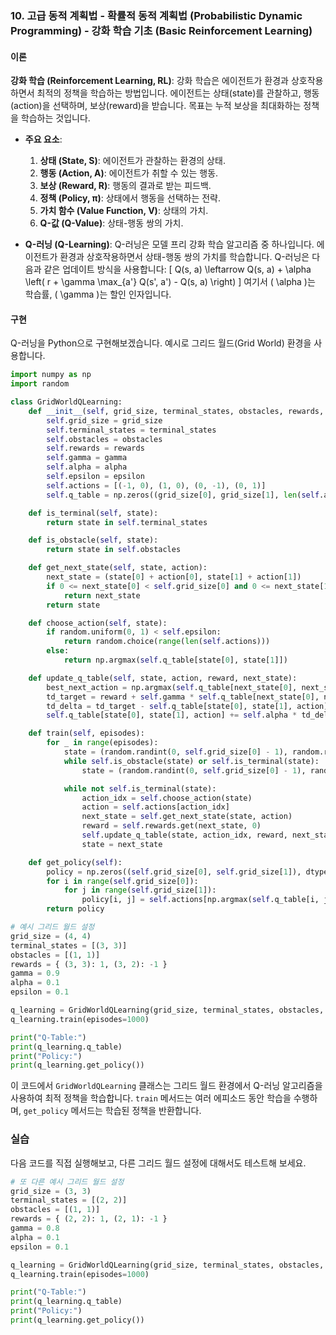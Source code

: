 ### 10. 고급 동적 계획법 - 확률적 동적 계획법 (Probabilistic Dynamic Programming) - 강화 학습 기초 (Basic Reinforcement Learning)

#### 이론
**강화 학습 (Reinforcement Learning, RL)**: 강화 학습은 에이전트가 환경과 상호작용하면서 최적의 정책을 학습하는 방법입니다. 에이전트는 상태(state)를 관찰하고, 행동(action)을 선택하며, 보상(reward)을 받습니다. 목표는 누적 보상을 최대화하는 정책을 학습하는 것입니다.

- **주요 요소**:
  1. **상태 (State, S)**: 에이전트가 관찰하는 환경의 상태.
  2. **행동 (Action, A)**: 에이전트가 취할 수 있는 행동.
  3. **보상 (Reward, R)**: 행동의 결과로 받는 피드백.
  4. **정책 (Policy, π)**: 상태에서 행동을 선택하는 전략.
  5. **가치 함수 (Value Function, V)**: 상태의 가치.
  6. **Q-값 (Q-Value)**: 상태-행동 쌍의 가치.

- **Q-러닝 (Q-Learning)**: Q-러닝은 모델 프리 강화 학습 알고리즘 중 하나입니다. 에이전트가 환경과 상호작용하면서 상태-행동 쌍의 가치를 학습합니다. Q-러닝은 다음과 같은 업데이트 방식을 사용합니다:
\[ Q(s, a) \leftarrow Q(s, a) + \alpha \left( r + \gamma \max_{a'} Q(s', a') - Q(s, a) \right) \]
여기서 \( \alpha \)는 학습률, \( \gamma \)는 할인 인자입니다.

#### 구현
Q-러닝을 Python으로 구현해보겠습니다. 예시로 그리드 월드(Grid World) 환경을 사용합니다.

```python
import numpy as np
import random

class GridWorldQLearning:
    def __init__(self, grid_size, terminal_states, obstacles, rewards, gamma=0.9, alpha=0.1, epsilon=0.1):
        self.grid_size = grid_size
        self.terminal_states = terminal_states
        self.obstacles = obstacles
        self.rewards = rewards
        self.gamma = gamma
        self.alpha = alpha
        self.epsilon = epsilon
        self.actions = [(-1, 0), (1, 0), (0, -1), (0, 1)]
        self.q_table = np.zeros((grid_size[0], grid_size[1], len(self.actions)))

    def is_terminal(self, state):
        return state in self.terminal_states

    def is_obstacle(self, state):
        return state in self.obstacles

    def get_next_state(self, state, action):
        next_state = (state[0] + action[0], state[1] + action[1])
        if 0 <= next_state[0] < self.grid_size[0] and 0 <= next_state[1] < self.grid_size[1] and not self.is_obstacle(next_state):
            return next_state
        return state

    def choose_action(self, state):
        if random.uniform(0, 1) < self.epsilon:
            return random.choice(range(len(self.actions)))
        else:
            return np.argmax(self.q_table[state[0], state[1]])

    def update_q_table(self, state, action, reward, next_state):
        best_next_action = np.argmax(self.q_table[next_state[0], next_state[1]])
        td_target = reward + self.gamma * self.q_table[next_state[0], next_state[1], best_next_action]
        td_delta = td_target - self.q_table[state[0], state[1], action]
        self.q_table[state[0], state[1], action] += self.alpha * td_delta

    def train(self, episodes):
        for _ in range(episodes):
            state = (random.randint(0, self.grid_size[0] - 1), random.randint(0, self.grid_size[1] - 1))
            while self.is_obstacle(state) or self.is_terminal(state):
                state = (random.randint(0, self.grid_size[0] - 1), random.randint(0, self.grid_size[1] - 1))

            while not self.is_terminal(state):
                action_idx = self.choose_action(state)
                action = self.actions[action_idx]
                next_state = self.get_next_state(state, action)
                reward = self.rewards.get(next_state, 0)
                self.update_q_table(state, action_idx, reward, next_state)
                state = next_state

    def get_policy(self):
        policy = np.zeros((self.grid_size[0], self.grid_size[1]), dtype=(int, 2))
        for i in range(self.grid_size[0]):
            for j in range(self.grid_size[1]):
                policy[i, j] = self.actions[np.argmax(self.q_table[i, j])]
        return policy

# 예시 그리드 월드 설정
grid_size = (4, 4)
terminal_states = [(3, 3)]
obstacles = [(1, 1)]
rewards = { (3, 3): 1, (3, 2): -1 }
gamma = 0.9
alpha = 0.1
epsilon = 0.1

q_learning = GridWorldQLearning(grid_size, terminal_states, obstacles, rewards, gamma, alpha, epsilon)
q_learning.train(episodes=1000)

print("Q-Table:")
print(q_learning.q_table)
print("Policy:")
print(q_learning.get_policy())
```

이 코드에서 `GridWorldQLearning` 클래스는 그리드 월드 환경에서 Q-러닝 알고리즘을 사용하여 최적 정책을 학습합니다. `train` 메서드는 여러 에피소드 동안 학습을 수행하며, `get_policy` 메서드는 학습된 정책을 반환합니다.

### 실습
다음 코드를 직접 실행해보고, 다른 그리드 월드 설정에 대해서도 테스트해 보세요.

```python
# 또 다른 예시 그리드 월드 설정
grid_size = (3, 3)
terminal_states = [(2, 2)]
obstacles = [(1, 1)]
rewards = { (2, 2): 1, (2, 1): -1 }
gamma = 0.8
alpha = 0.1
epsilon = 0.1

q_learning = GridWorldQLearning(grid_size, terminal_states, obstacles, rewards, gamma, alpha, epsilon)
q_learning.train(episodes=1000)

print("Q-Table:")
print(q_learning.q_table)
print("Policy:")
print(q_learning.get_policy())
```
